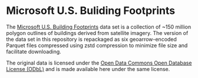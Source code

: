 
# Microsoft U.S. Buliding Footprints

The [Microsoft U.S. Building Footprints](https://github.com/microsoft/USBuildingFootprints) data set is a collection of ~150 million polygon outlines of buildings derived from satellite imagery. The version of the data set in this repository is repackaged as six geoarrow-encoded Parquet files compressed using zstd compression to minimize file size and facilitate downloading.

The original data is licensed under the [Open Data Commons Open Database License (ODbL)](https://opendatacommons.org/licenses/odbl/) and is made available here under the same license.

